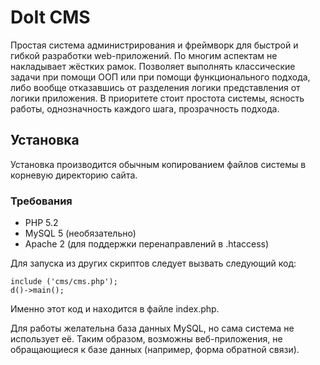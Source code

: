DoIt CMS
=============

Простая система администрирования и фреймворк для быстрой и гибкой разработки web-приложений. По многим аспектам не накладывает жёстких рамок.
Позволяет выполнять классические задачи при помощи ООП или при помощи функционального подхода, либо вообще отказавшись от разделения логики представления от логики приложения.
В приоритете стоит простота системы, ясность работы, однозначность каждого шага, прозрачность подхода.

Установка
---------

Установка производится обычным копированием файлов системы в корневую директорию сайта.

### Требования

* PHP 5.2
* MySQL 5 (необязательно)
* Apache 2 (для поддержки перенаправлений в .htaccess)

Для запуска из других скриптов следует вызвать следующий код:
	
	include ('cms/cms.php');
    d()->main();

Именно этот код и находится в файле index.php.

Для работы желательна база данных MySQL, но сама система не использует её. Таким образом, возможны веб-приложения, не обращающиеся к базе данных (например, форма обратной связи).
